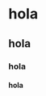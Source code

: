 <div class="header" alinng="center">
<h1>hola</h1>
<h2>hola</h2>
<h3>hola</h3>
<h4>hola</h4>
  <!--
**Dein17/Dein17** is a ✨ _special_ ✨ repository because its `README.md` (this file) appears on your GitHub profile.

Here are some ideas to get you started:

- 🔭 I’m currently working on ...
- 🌱 I’m currently learning ...
- 👯 I’m looking to collaborate on ...
- 🤔 I’m looking for help with ...
- 💬 Ask me about ...
- 📫 How to reach me: ...
- 😄 Pronouns: ...
- ⚡ Fun fact: ...
-->
